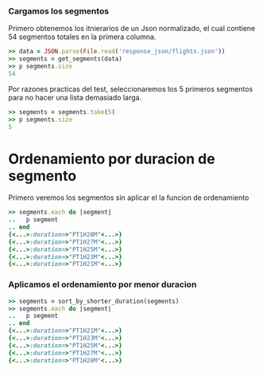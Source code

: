 <!--
Load the necessary libraries
>> require_relative 'response_json/filter_and_sort_functions_for_segments.rb'
<...>

-->

### Cargamos los segmentos

Primero obtenemos los itnierarios de un Json normalizado, el cual contiene 54 segmentos totales en la
primera columna.
```ruby
>> data = JSON.parse(File.read('response_json/flights.json'))
>> segments = get_segments(data)
>> p segments.size
54
```

Por razones practicas del test, seleccionaremos los 5 primeros segmentos para no hacer una lista demasiado larga.
```ruby
>> segments = segments.take(5)
>> p segments.size
5
```

# Ordenamiento por duracion de segmento

Primero veremos los segmentos sin aplicar el la funcion de ordenamiento
```ruby
>> segments.each do |segment|
..   p segment
.. end
{<...>:duration=>"PT1H28M"<...>}
{<...>:duration=>"PT1H27M"<...>}
{<...>:duration=>"PT1H25M"<...>}
{<...>:duration=>"PT1H23M"<...>}
{<...>:duration=>"PT1H21M"<...>}


```

### Aplicamos el ordenamiento por menor duracion

```ruby
>> segments = sort_by_shorter_duration(segments)
>> segments.each do |segment|
..   p segment
.. end
{<...>:duration=>"PT1H21M"<...>}
{<...>:duration=>"PT1H23M"<...>}
{<...>:duration=>"PT1H25M"<...>}
{<...>:duration=>"PT1H27M"<...>}
{<...>:duration=>"PT1H28M"<...>}

```
